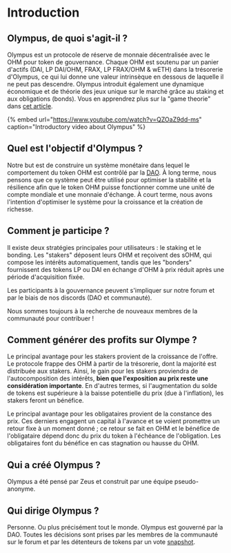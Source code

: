 # Introduction

## Olympus, de quoi s'agit-il ? <a id="what-is-olympus"></a>

Olympus est un protocole de réserve de monnaie décentralisée avec le OHM pour token de gouvernance. Chaque OHM est soutenu par un panier d'actifs \(DAI, LP DAI/OHM, FRAX, LP FRAX/OHM & wETH\) dans la trésorerie d'Olympus, ce qui lui donne une valeur intrinsèque en dessous de laquelle il ne peut pas descendre. Olympus introduit également une dynamique économique et de théorie des jeux unique sur le marché grâce au staking et aux obligations \(bonds\). Vous en apprendrez plus sur la "game theorie" dans [cet article](https://olympusdao.medium.com/the-game-theory-of-olympus-e4c5f19a77df).

{% embed url="https://www.youtube.com/watch?v=QZOaZ9dd-ms" caption="Introductory video about Olympus" %}

## Quel est l'objectif d'Olympus ? <a id="what-is-olympus"></a>

Notre but est de construire un système monétaire dans lequel le comportement du token OHM est contrôlé par la [DAO](https://app.gitbook.com/@0xmule/s/olympus-fr/~/drafts/-MiV60NF6Pi4fUVjzDo-/contrats/dao). À long terme, nous pensons que ce système peut être utilisé pour optimiser la stabilité et la résilience afin que le token OHM puisse fonctionner comme une unité de compte mondiale et une monnaie d'échange. À court terme, nous avons l'intention d'optimiser le système pour la croissance et la création de richesse.

## Comment je participe ?

Il existe deux stratégies principales pour utilisateurs : le staking et le bonding. Les "stakers" déposent leurs OHM et reçoivent des sOHM, qui compose les intérêts automatiquement, tandis que les "bonders" fournissent des tokens LP ou DAI en échange d'OHM à prix réduit après une période d'acquisition fixée.   
  
Les participants à la gouvernance peuvent s'impliquer sur notre forum et par le biais de nos discords \(DAO et communauté\).   
  
Nous sommes toujours à la recherche de nouveaux membres de la communauté pour contribuer !

## Comment générer des profits sur Olympe ?

Le principal avantage pour les stakers provient de la croissance de l'offre. Le protocole frappe des OHM à partir de la trésorerie, dont la majorité est distribuée aux stakers. Ainsi, le gain pour les stakers proviendra de l'autocomposition des intérêts, **bien que l'exposition au prix reste une considération importante**. En d'autres termes, si l'augmentation du solde de tokens est supérieure à la baisse potentielle du prix \(due à l'inflation\), les stakers feront un bénéfice.   
  
Le principal avantage pour les obligataires provient de la constance des prix. Ces derniers engagent un capital à l'avance et se voient promettre un retour fixe à un moment donné ; ce retour se fait en OHM et le bénéfice de l'obligataire dépend donc du prix du token à l'échéance de l'obligation. Les obligataires font du bénéfice en cas stagnation ou hausse du OHM.

## Qui a créé Olympus ?

Olympus a été pensé par Zeus et construit par une équipe pseudo-anonyme.

## Qui dirige Olympus ?

Personne. Ou plus précisément tout le monde. Olympus est gouverné par la DAO. Toutes les décisions sont prises par les membres de la communauté sur le forum et par les détenteurs de tokens par un vote [snapshot](https://snapshot.org/#/?q=olympus). 

